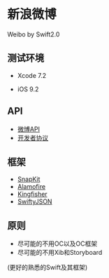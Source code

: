 # 新浪微博

Weibo by Swift2.0

## 测试环境

* Xcode 7.2

* iOS 9.2

## API
* [微博API](http://open.weibo.com/wiki/微博API)
* [开发者协议](http://open.weibo.com/wiki/开发者协议)

## 框架

* [SnapKit](https://github.com/SnapKit/SnapKit)
* [Alamofire](https://github.com/Alamofire/Alamofire)
* [Kingfisher](https://github.com/onevcat/Kingfisher)
* [SwiftyJSON](https://github.com/SwiftyJSON/SwiftyJSON)

## 原则

* 尽可能的不用OC以及OC框架
* 尽可能的不用Xib和Storyboard

(更好的熟悉的Swift及其框架)

